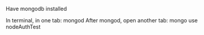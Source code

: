 Have mongodb installed

In terminal, in one tab: mongod
After mongod, open another tab: mongo use nodeAuthTest